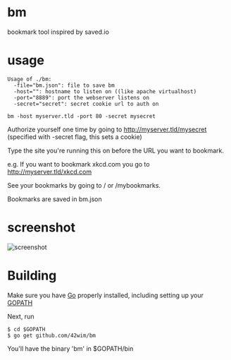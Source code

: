 # bm
bookmark tool inspired by saved.io

# usage
```
Usage of ./bm:
  -file="bm.json": file to save bm
  -host="": hostname to listen on ((like apache virtualhost)
  -port="8889": port the webserver listens on
  -secret="secret": secret cookie url to auth on
```

```
bm -host myserver.tld -port 80 -secret mysecret
```

Authorize yourself one time by going to http://myserver.tld/mysecret (specified with -secret flag, this sets a cookie) 

Type the site you're running this on before the URL you want to bookmark. 

e.g. If you want to bookmark xkcd.com you go to http://myserver.tld/xkcd.com

See your bookmarks by going to / or /mybookmarks. 

Bookmarks are saved in bm.json 


# screenshot
 ![screenshot](http://i.snag.gy/hvK98.jpg)

# Building
 Make sure you have [Go](https://golang.org/doc/install) properly installed, including setting up your [GOPATH](https://golang.org/doc/code.html#GOPATH)

Next, run

 ```
 $ cd $GOPATH
 $ go get github.com/42wim/bm
 ```

 You'll have the binary 'bm' in $GOPATH/bin
